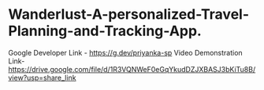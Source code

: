 # Wanderlust-A-personalized-Travel-Planning-and-Tracking-App.
Google Developer Link - https://g.dev/priyanka-sp
Video Demonstration Link- https://drive.google.com/file/d/1R3VQNWeF0eGqYkudDZJXBASJ3bKiTu8B/view?usp=share_link
